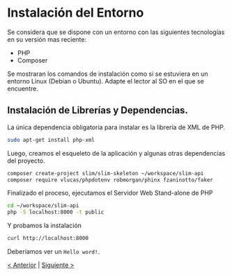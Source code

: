 # Instalación del Entorno

Se considera que se dispone con un entorno con las siguientes tecnologías en su versión mas reciente:

* PHP
* Composer

Se mostraran los comandos de instalación como si se estuviera en un entorno Linux (Debian o Ubuntu). Adapte el lector al SO en el que se encuentre.

## Instalación de Librerías y Dependencias.

La única dependencia obligatoria para instalar es la librería de XML de PHP.

```bash
sudo apt-get install php-xml
```

Luego, creamos el esqueleto de la aplicación y algunas otras dependencias del proyecto.

```bash
composer create-project slim/slim-skeleton ~/workspace/slim-api
composer require vlucas/phpdotenv robmorgan/phinx fzaninotto/faker
```

Finalizado el proceso, ejecutamos el Servidor Web Stand-alone de PHP

```bash
cd ~/workspace/slim-api
php -S localhost:8000 -t public
```

Y probamos la instalación

```bash
curl http://localhost:8000
```

Deberíamos ver un `Hello word!`.

[< Anterior](01-theory.md) | [Siguiente >](03-db.md)

